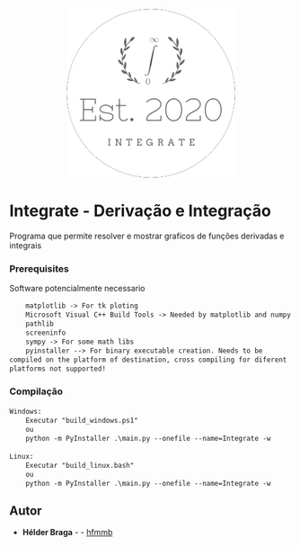 
<p align="center">
  <img src="https://github.com/hfmmb/Integrate_1920/blob/master/icon.png" alt="Integrate logo"/>
</p>

# Integrate - Derivação e Integração

Programa que permite resolver e mostrar graficos de funções derivadas e integrais

### Prerequisites

Software potencialmente necessario

```
    matplotlib -> For tk ploting
    Microsoft Visual C++ Build Tools -> Needed by matplotlib and numpy
    pathlib
    screeninfo
    sympy -> For some math libs
    pyinstaller --> For binary executable creation. Needs to be compiled on the platform of destination, cross compiling for diferent platforms not supported!
```
### Compilação
    Windows:
        Executar "build_windows.ps1" 
        ou
        python -m PyInstaller .\main.py --onefile --name=Integrate -w

    Linux:
        Executar "build_linux.bash"
        ou
        python -m PyInstaller .\main.py --onefile --name=Integrate -w

## Autor

* **Hélder Braga** -  - [hfmmb](https://github.com/hfmmb)

